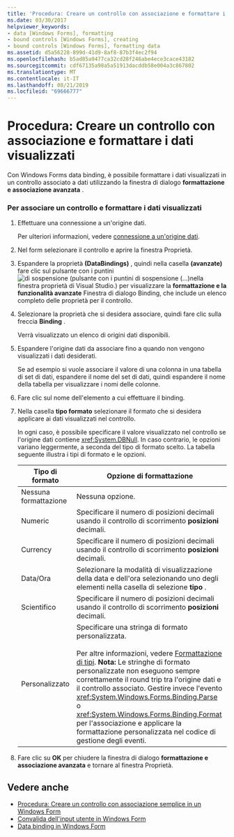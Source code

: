 ```yaml
---
title: 'Procedura: Creare un controllo con associazione e formattare i dati visualizzati'
ms.date: 03/30/2017
helpviewer_keywords:
- data [Windows Forms], formatting
- bound controls [Windows Forms], creating
- bound controls [Windows Forms], formatting data
ms.assetid: d5a56228-899d-41d9-8af8-87b3f4ec2f94
ms.openlocfilehash: b5ad85a9477ca32cd28f246abe4ece3cace43182
ms.sourcegitcommit: cdf67135a98a5a51913dacddb58e004a3c867802
ms.translationtype: MT
ms.contentlocale: it-IT
ms.lasthandoff: 08/21/2019
ms.locfileid: "69666777"
---
```

# <a name="how-to-create-a-bound-control-and-format-the-displayed-data"></a>Procedura: Creare un controllo con associazione e formattare i dati visualizzati

Con Windows Forms data binding, è possibile formattare i dati visualizzati in un controllo associato a dati utilizzando la finestra di dialogo **formattazione e associazione avanzata** .

### <a name="to-bind-a-control-and-format-the-displayed-data"></a>Per associare un controllo e formattare i dati visualizzati

1. Effettuare una connessione a un'origine dati.

     Per ulteriori informazioni, vedere [connessione a un'origine dati](../data/adonet/connecting-to-a-data-source.md).

2. Nel form selezionare il controllo e aprire la finestra Proprietà.

3. Espandere la proprietà **(DataBindings)** , quindi nella casella **(avanzate)** fare clic sul pulsante con i puntini![di sospensione (pulsante con i puntini di sospensione (...)](./media/how-to-create-a-bound-control-and-format-the-displayed-data/visual-studio-ellipsis-button.png)nella finestra proprietà di Visual Studio.) per visualizzare la **formattazione e la funzionalità avanzate** Finestra di dialogo Binding, che include un elenco completo delle proprietà per il controllo.

4. Selezionare la proprietà che si desidera associare, quindi fare clic sulla freccia **Binding** .

     Verrà visualizzato un elenco di origini dati disponibili.

5. Espandere l'origine dati da associare fino a quando non vengono visualizzati i dati desiderati.

     Se ad esempio si vuole associare il valore di una colonna in una tabella di set di dati, espandere il nome del set di dati, quindi espandere il nome della tabella per visualizzare i nomi delle colonne.

6. Fare clic sul nome dell'elemento a cui effettuare il binding.

7. Nella casella **tipo formato** selezionare il formato che si desidera applicare ai dati visualizzati nel controllo.

     In ogni caso, è possibile specificare il valore visualizzato nel controllo se l'origine dati contiene <xref:System.DBNull>. In caso contrario, le opzioni variano leggermente, a seconda del tipo di formato scelto. La tabella seguente illustra i tipi di formato e le opzioni.

    |Tipo di formato|Opzione di formattazione|
    |-----------------|-----------------------|
    |Nessuna formattazione|Nessuna opzione.|
    |Numeric|Specificare il numero di posizioni decimali usando il controllo di scorrimento **posizioni** decimali.|
    |Currency|Specificare il numero di posizioni decimali usando il controllo di scorrimento **posizioni** decimali.|
    |Data/Ora|Selezionare la modalità di visualizzazione della data e dell'ora selezionando uno degli elementi nella casella di selezione **tipo** .|
    |Scientifico|Specificare il numero di posizioni decimali usando il controllo di scorrimento **posizioni** decimali.|
    |Personalizzato|Specificare una stringa di formato personalizzata.<br /><br /> Per altre informazioni, vedere [Formattazione di tipi](../../standard/base-types/formatting-types.md). **Nota:**  Le stringhe di formato personalizzate non eseguono sempre correttamente il round trip tra l'origine dati e il controllo associato. Gestire invece l'evento <xref:System.Windows.Forms.Binding.Parse> o <xref:System.Windows.Forms.Binding.Format> per l'associazione e applicare la formattazione personalizzata nel codice di gestione degli eventi.|

8. Fare clic su **OK** per chiudere la finestra di dialogo **formattazione e associazione avanzata** e tornare al finestra Proprietà.

## <a name="see-also"></a>Vedere anche

- [Procedura: Creare un controllo con associazione semplice in un Windows Form](how-to-create-a-simple-bound-control-on-a-windows-form.md)
- [Convalida dell'input utente in Windows Form](user-input-validation-in-windows-forms.md)
- [Data binding in Windows Form](windows-forms-data-binding.md)

